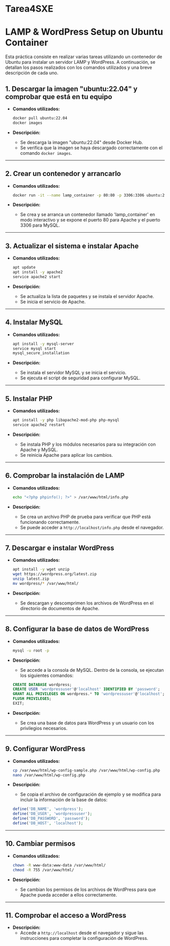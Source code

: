 # Tarea4SXE

# LAMP & WordPress Setup on Ubuntu Container

Esta práctica consiste en realizar varias tareas utilizando un contenedor de Ubuntu para instalar un servidor LAMP y WordPress. A continuación, se detallan los pasos realizados con los comandos utilizados y una breve descripción de cada uno.

## 1. Descargar la imagen "ubuntu:22.04" y comprobar que está en tu equipo

- **Comandos utilizados:**
    ```bash
    docker pull ubuntu:22.04
    docker images
    ```

- **Descripción:**
    - Se descarga la imagen "ubuntu:22.04" desde Docker Hub.
    - Se verifica que la imagen se haya descargado correctamente con el comando `docker images`.

---

## 2. Crear un contenedor y arrancarlo

- **Comandos utilizados:**
    ```bash
    docker run -it --name lamp_container -p 80:80 -p 3306:3306 ubuntu:22.04 /bin/bash
    ```

- **Descripción:**
    - Se crea y se arranca un contenedor llamado 'lamp_container' en modo interactivo y se expone el puerto 80 para Apache y el puerto 3306 para MySQL.

---

## 3. Actualizar el sistema e instalar Apache

- **Comandos utilizados:**
    ```bash
    apt update
    apt install -y apache2
    service apache2 start
    ```

- **Descripción:**
    - Se actualiza la lista de paquetes y se instala el servidor Apache.
    - Se inicia el servicio de Apache.

---

## 4. Instalar MySQL

- **Comandos utilizados:**
    ```bash
    apt install -y mysql-server
    service mysql start
    mysql_secure_installation
    ```

- **Descripción:**
    - Se instala el servidor MySQL y se inicia el servicio.
    - Se ejecuta el script de seguridad para configurar MySQL.

---

## 5. Instalar PHP

- **Comandos utilizados:**
    ```bash
    apt install -y php libapache2-mod-php php-mysql
    service apache2 restart
    ```

- **Descripción:**
    - Se instala PHP y los módulos necesarios para su integración con Apache y MySQL.
    - Se reinicia Apache para aplicar los cambios.

---

## 6. Comprobar la instalación de LAMP

- **Comandos utilizados:**
    ```bash
    echo "<?php phpinfo(); ?>" > /var/www/html/info.php
    ```

- **Descripción:**
    - Se crea un archivo PHP de prueba para verificar que PHP está funcionando correctamente.
    - Se puede acceder a `http://localhost/info.php` desde el navegador.

---

## 7. Descargar e instalar WordPress

- **Comandos utilizados:**
    ```bash
    apt install -y wget unzip
    wget https://wordpress.org/latest.zip
    unzip latest.zip
    mv wordpress/* /var/www/html/
    ```

- **Descripción:**
    - Se descargan y descomprimen los archivos de WordPress en el directorio de documentos de Apache.

---

## 8. Configurar la base de datos de WordPress

- **Comandos utilizados:**
    ```bash
    mysql -u root -p
    ```

- **Descripción:**
    - Se accede a la consola de MySQL. Dentro de la consola, se ejecutan los siguientes comandos:
    ```sql
    CREATE DATABASE wordpress;
    CREATE USER 'wordpressuser'@'localhost' IDENTIFIED BY 'password';
    GRANT ALL PRIVILEGES ON wordpress.* TO 'wordpressuser'@'localhost';
    FLUSH PRIVILEGES;
    EXIT;
    ```

- **Descripción:**
    - Se crea una base de datos para WordPress y un usuario con los privilegios necesarios.

---

## 9. Configurar WordPress

- **Comandos utilizados:**
    ```bash
    cp /var/www/html/wp-config-sample.php /var/www/html/wp-config.php
    nano /var/www/html/wp-config.php
    ```

- **Descripción:**
    - Se copia el archivo de configuración de ejemplo y se modifica para incluir la información de la base de datos:
    ```php
    define('DB_NAME', 'wordpress');
    define('DB_USER', 'wordpressuser');
    define('DB_PASSWORD', 'password');
    define('DB_HOST', 'localhost');
    ```

---

## 10. Cambiar permisos

- **Comandos utilizados:**
    ```bash
    chown -R www-data:www-data /var/www/html/
    chmod -R 755 /var/www/html/
    ```

- **Descripción:**
    - Se cambian los permisos de los archivos de WordPress para que Apache pueda acceder a ellos correctamente.

---

## 11. Comprobar el acceso a WordPress

- **Descripción:**
    - Accede a `http://localhost` desde el navegador y sigue las instrucciones para completar la configuración de WordPress.
